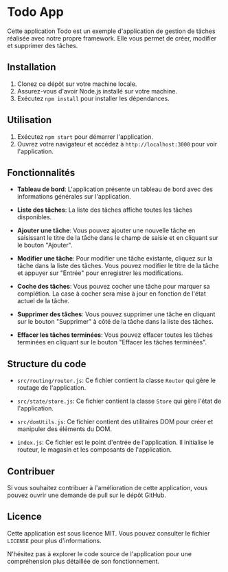 # Todo App

Cette application Todo est un exemple d'application de gestion de tâches réalisée avec notre propre framework. Elle vous permet de créer, modifier et supprimer des tâches.

## Installation

1. Clonez ce dépôt sur votre machine locale.
2. Assurez-vous d'avoir Node.js installé sur votre machine.
3. Exécutez `npm install` pour installer les dépendances.

## Utilisation

1. Exécutez `npm start` pour démarrer l'application.
2. Ouvrez votre navigateur et accédez à `http://localhost:3000` pour voir l'application.

## Fonctionnalités

- **Tableau de bord**: L'application présente un tableau de bord avec des informations générales sur l'application.

- **Liste des tâches**: La liste des tâches affiche toutes les tâches disponibles.

- **Ajouter une tâche**: Vous pouvez ajouter une nouvelle tâche en saisissant le titre de la tâche dans le champ de saisie et en cliquant sur le bouton "Ajouter".

- **Modifier une tâche**: Pour modifier une tâche existante, cliquez sur la tâche dans la liste des tâches. Vous pouvez modifier le titre de la tâche et appuyer sur "Entrée" pour enregistrer les modifications.

- **Coche des tâches**: Vous pouvez cocher une tâche pour marquer sa complétion. La case à cocher sera mise à jour en fonction de l'état actuel de la tâche.

- **Supprimer des tâches**: Vous pouvez supprimer une tâche en cliquant sur le bouton "Supprimer" à côté de la tâche dans la liste des tâches.

- **Effacer les tâches terminées**: Vous pouvez effacer toutes les tâches terminées en cliquant sur le bouton "Effacer les tâches terminées".

## Structure du code

- `src/routing/router.js`: Ce fichier contient la classe `Router` qui gère le routage de l'application.

- `src/state/store.js`: Ce fichier contient la classe `Store` qui gère l'état de l'application.

- `src/domUtils.js`: Ce fichier contient des utilitaires DOM pour créer et manipuler des éléments du DOM.

- `index.js`: Ce fichier est le point d'entrée de l'application. Il initialise le routeur, le magasin et les composants de l'application.

## Contribuer

Si vous souhaitez contribuer à l'amélioration de cette application, vous pouvez ouvrir une demande de pull sur le dépôt GitHub.

## Licence

Cette application est sous licence MIT. Vous pouvez consulter le fichier `LICENSE` pour plus d'informations.

N'hésitez pas à explorer le code source de l'application pour une compréhension plus détaillée de son fonctionnement.
